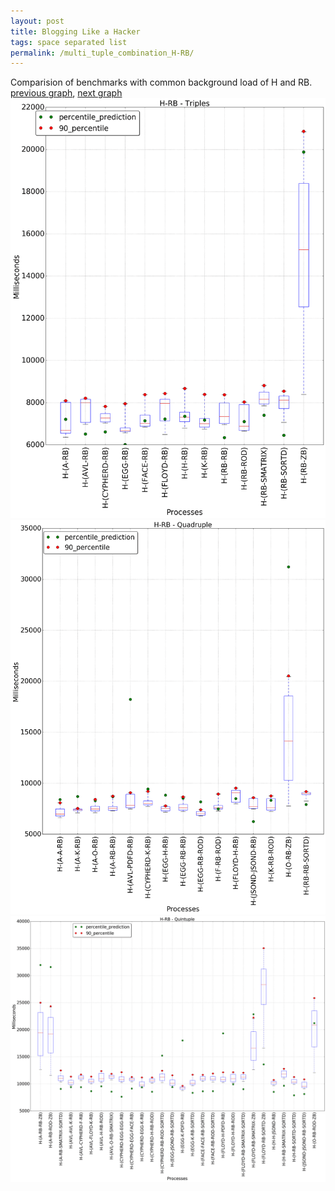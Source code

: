 ```yaml
---
layout: post
title: Blogging Like a Hacker
tags: space separated list
permalink: /multi_tuple_combination_H-RB/
---
```


Comparision of benchmarks with common background load of H and RB.
[previous graph](../multi_tuple_combination_H-PDFD/), [next graph](../multi_tuple_combination_H-ROD/)
<img src="./images/triple/H/H-RB_box.png" alt="graph figure"><img src="./images/quadruple/H/H-RB_box.png" alt="graph figure"><img src="./images/quintuple/H/H-RB_box.png" alt="graph figure">